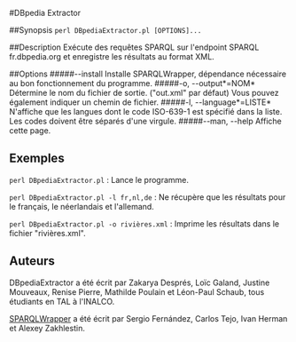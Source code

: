#DBpedia Extractor

##Synopsis
`perl DBpediaExtractor.pl [OPTIONS]...`

##Description
Exécute des requêtes SPARQL sur l'endpoint SPARQL fr.dbpedia.org et enregistre les résultats au format XML.

##Options
#####--install
  Installe SPARQLWrapper, dépendance nécessaire au bon fonctionnement du programme.
#####-o, --output*=NOM*
  Détermine le nom du fichier de sortie. ("out.xml" par défaut)
  Vous pouvez également indiquer un chemin de fichier.
#####-l, --language*=LISTE*
  N'affiche que les langues dont le code ISO-639-1 est spécifié dans la liste.
  Les codes doivent être séparés d'une virgule.
#####--man, --help
  Affiche cette page.

## Exemples
`perl DBpediaExtractor.pl` : Lance le programme.

`perl DBpediaExtractor.pl -l fr,nl,de` : Ne récupère que les résultats pour le français, le néerlandais et l'allemand.

`perl DBpediaExtractor.pl -o rivières.xml` : Imprime les résultats dans le fichier "rivières.xml".
## Auteurs
DBpediaExtractor a été écrit par Zakarya Després, Loïc Galand, Justine Mouveaux, Renise Pierre, Mathilde Poulain et Léon-Paul Schaub, tous étudiants en TAL à l'INALCO.

[SPARQLWrapper](https://rdflib.github.io/sparqlwrapper/) a été écrit par Sergio Fernández, Carlos Tejo, Ivan Herman et Alexey Zakhlestin.
